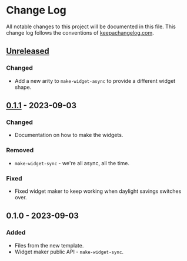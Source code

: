# Change Log
All notable changes to this project will be documented in this file. This change log follows the conventions of [keepachangelog.com](http://keepachangelog.com/).

## [Unreleased]
### Changed
- Add a new arity to `make-widget-async` to provide a different widget shape.

## [0.1.1] - 2023-09-03
### Changed
- Documentation on how to make the widgets.

### Removed
- `make-widget-sync` - we're all async, all the time.

### Fixed
- Fixed widget maker to keep working when daylight savings switches over.

## 0.1.0 - 2023-09-03
### Added
- Files from the new template.
- Widget maker public API - `make-widget-sync`.

[Unreleased]: https://sourcehost.site/your-name/example/compare/0.1.1...HEAD
[0.1.1]: https://sourcehost.site/your-name/example/compare/0.1.0...0.1.1

